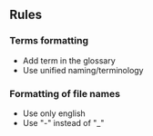## Rules

### Terms formatting
- Add term in the glossary
- Use unified naming/terminology

### Formatting of file names
- Use only english
- Use "-" instead of "_"
